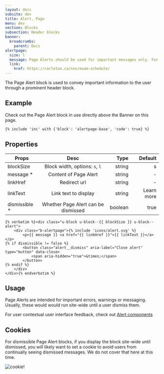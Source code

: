 ```yaml
---
layout: docs
subsite: dev
title: Alert, Page
menu: dev
section: Blocks
subsection: Header blocks
banner:
  breadcrumbs:
    parent: Docs
alertpage:
  size: l
  message: Page Alerts should be used for important messages only. For example: Exams have been rescheduled due to expected inclement weather. Make sure to confirm your new exam times.
  link:
    href: https://carleton.ca/ses/exam-schedule/
---
```

The Page Alert block is used to convey important information to the user through a prominent header block. 

## Example

Check out the Page Alert block in use directly above the Banner on this page.

```html
{% include 'inc' with {'block': 'alertpage-base', 'code': true} %}
```

## Properties


| Props        | Desc              | Type  | Default 
| --------------| :-----------------------------------:| ------:| -:|
| blockSize     | Block width, options: `s`, `l`       | string | s |
| message *     | Content of Page Alert                | string | - | 
| linkHref      | Redirect url                         | string | -
| linkText      | Link text to display                 | string | Learn more
| dismissible * | Whether Page Alert can be dismissed  | boolean | true

```twig
{% verbatim %}<div class="u-block u-block--{{ blockSize }} u-block--alert">
    <div class="b-alertpage">{% include 'icons/alert.svg' %}
        <p>{{ message }} <a href="{{ linkHref }}">{{ linkText }}</a></p>
{% if dismissible != false %}
        <button class="alert__dismiss" aria-label="Close alert" type="button" data-close>
            <span aria-hidden="true">&times;</span>
        </button>
{% endif %}
    </div>
</div>{% endverbatim %}
```

## Usage

Page Alerts are intended for important errors, warnings or messaging. Usually, these would would run site-wide until a user dismiss them.

For user contextual user interface feedback, check out [Alert components](#)

## Cookies

For dismissible Page Alert blocks, if you display the block site-wide until dismissed, you will likely want to set a cookie to avoid users from continually seeing dismissed messages.
We do not cover that here at this time.

![cookie!](https://i2.wp.com/hypebeast.com/image/2017/03/cookie-monster-100-years-of-cookie-history-video-0.gif?w=960)

